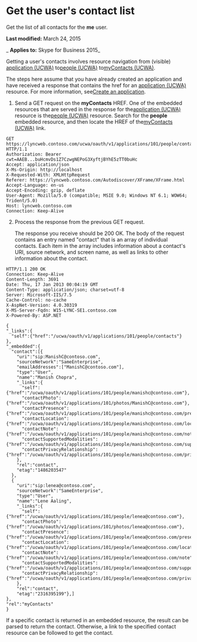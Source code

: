 
# Get the user's contact list
Get the list of all contacts for the  **me** user.

 **Last modified:** March 24, 2015

 _ **Applies to:** Skype for Business 2015_

Getting a user's contacts involves resource navigation from (visible) [application (UCWA)](application_ref.md) to[people (UCWA)](people_ref.md) to[myContacts (UCWA)](myContacts_ref.md). 

The steps here assume that you have already created an application and have received a response that contains the href for an [application (UCWA)](application_ref.md) resource. For more information, see[Create an application](CreateAnApplication.md).

1. Send a GET request on the  **myContacts** HREF. One of the embedded resources that are served in the response for the[application (UCWA)](application_ref.md) resource is the[people (UCWA)](people_ref.md) resource. Search for the **people** embedded resource, and then locate the HREF of the[myContacts (UCWA)](myContacts_ref.md) link.
    
  ```
  GET https://lyncweb.contoso.com/ucwa/oauth/v1/applications/101/people/contacts HTTP/1.1
Authorization: Bearer cwt=AAEB...buHcmvDs1Z7CzwgNEPoG3XyftjBYhE5zTT0buHc
Accept: application/json
X-Ms-Origin: http://localhost
X-Requested-With: XMLHttpRequest
Referer: https://lyncweb.contoso.com/Autodiscover/XFrame/XFrame.html
Accept-Language: en-us
Accept-Encoding: gzip, deflate
User-Agent: Mozilla/5.0 (compatible; MSIE 9.0; Windows NT 6.1; WOW64; Trident/5.0)
Host: lyncweb.contoso.com
Connection: Keep-Alive

  ```

2. Process the response from the previous GET request.
    
    The response you receive should be 200 OK. The body of the request contains an entry named "contact" that is an array of individual contacts. Each item in the array includes information about a contact's URI, source network, and screen name, as well as links to other information about the contact.
    


  ```
  HTTP/1.1 200 OK
Connection: Keep-Alive
Content-Length: 3691
Date: Thu, 17 Jan 2013 00:04:19 GMT
Content-Type: application/json; charset=utf-8
Server: Microsoft-IIS/7.5
Cache-Control: no-cache
X-AspNet-Version: 4.0.30319
X-MS-Server-Fqdn: W15-LYNC-SE1.contoso.com
X-Powered-By: ASP.NET

{
  "_links":{
    "self":{"href":"/ucwa/oauth/v1/applications/101/people/contacts"}
  },
  "_embedded":{
    "contact":[{
      "uri":"sip:ManishC@contoso.com",
      "sourceNetwork":"SameEnterprise",
      "emailAddresses":["ManishC@contoso.com"],
      "type":"User",
      "name":"Manish Chopra",
      "_links":{
        "self":{"href":"/ucwa/oauth/v1/applications/101/people/manishc@contoso.com"},
        "contactPhoto":{"href":"/ucwa/oauth/v1/applications/101/photos/ManishC@contoso.com"},
        "contactPresence":{"href":"/ucwa/oauth/v1/applications/101/people/manishc@contoso.com/presence"},
        "contactLocation":{"href":"/ucwa/oauth/v1/applications/101/people/manishc@contoso.com/location"},
        "contactNote":{"href":"/ucwa/oauth/v1/applications/101/people/manishc@contoso.com/note"},
        "contactSupportedModalities":{"href":"/ucwa/oauth/v1/applications/101/people/manishc@contoso.com/supportedMedia"},
        "contactPrivacyRelationship":{"href":"/ucwa/oauth/v1/applications/101/people/manishc@contoso.com/privacyRelationship"}
      },
      "rel":"contact",
      "etag":"1486203547"
    },
    {
      "uri":"sip:lenea@contoso.com",
      "sourceNetwork":"SameEnterprise",
      "type":"User",
      "name":"Lene Aaling",
      "_links":{
        "self":{"href":"/ucwa/oauth/v1/applications/101/people/lenea@contoso.com"},
        "contactPhoto":{"href":"/ucwa/oauth/v1/applications/101/photos/lenea@contoso.com"},
        "contactPresence":{"href":"/ucwa/oauth/v1/applications/101/people/lenea@contoso.com/presence"},
        "contactLocation":{"href":"/ucwa/oauth/v1/applications/101/people/lenea@contoso.com/location"},
        "contactNote":{"href":"/ucwa/oauth/v1/applications/101/people/lenea@contoso.com/note"},
        "contactSupportedModalities":{"href":"/ucwa/oauth/v1/applications/101/people/lenea@contoso.com/supportedMedia"},
        "contactPrivacyRelationship":{"href":"/ucwa/oauth/v1/applications/101/people/lenea@contoso.com/privacyRelationship"}
      },
      "rel":"contact",
      "etag":"2316395199"},]
  },
  "rel":"myContacts"
}

  ```


If a specific contact is returned in an embedded resource, the result can be parsed to return the contact. Otherwise, a link to the specified contact resource can be followed to get the contact.
    
